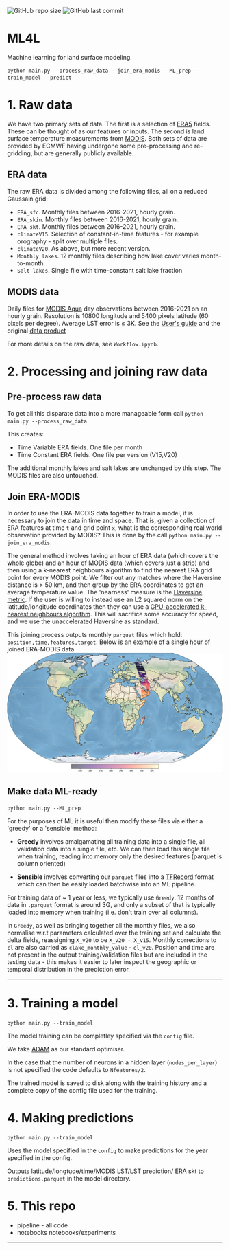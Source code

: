 ![GitHub repo size](https://img.shields.io/github/repo-size/tomkimpson/ML4L) ![GitHub last commit](https://img.shields.io/github/last-commit/tomkimpson/ML4L)
# ML4L

Machine learning for land surface modeling.


```
python main.py --process_raw_data --join_era_modis --ML_prep --train_model --predict
```



# 1. Raw data

We have two primary sets of data. The first is a selection of [ERA5](https://www.ecmwf.int/en/forecasts/datasets/reanalysis-datasets/era5) fields. These can be thought of as our features or inputs. The second is land surface temperature measurements from [MODIS](https://modis.gsfc.nasa.gov/about/). Both sets of data are provided by ECMWF having undergone some pre-processing and re-gridding, but are generally publicly available.   


## ERA data

The raw ERA data is divided among the following files, all on a reduced Gaussain grid:

* `ERA_sfc`.  Monthly files between 2016-2021, hourly grain.
* `ERA_skin`. Monthly files between 2016-2021, hourly grain.
* `ERA_skt`.  Monthly files between 2016-2021, hourly grain.
* `climateV15`. Selection of constant-in-time features - for example orography - split over multiple files.
* `climateV20`. As above, but more recent version.
* `Monthly lakes`. 12 monthly files describing how lake cover varies month-to-month.
* `Salt lakes`. Single file with time-constant salt lake fraction


## MODIS data

Daily files for [MODIS Aqua](https://aqua.nasa.gov/) day observations between 2016-2021 on an hourly grain. Resolution is 10800 longitude and 5400 pixels latitude (60 pixels per degree). Average LST error is $\le$ 3K. 
See the [User's guide](https://lpdaac.usgs.gov/documents/715/MOD11_User_Guide_V61.pdf) and the original [data product](https://developers.google.com/earth-engine/datasets/catalog/MODIS_006_MYD11A1)


For more details on the raw data, see `Workflow.ipynb`.


# 2. Processing and joining raw data

## Pre-process raw data

To get all this disparate data into a more manageable form call `python main.py --process_raw_data`

This creates:
* Time Variable ERA fields. One file per month
* Time Constant ERA fields. One file per version (V15,V20)

The additional monthly lakes and salt lakes are unchanged by this step. The MODIS files are also untouched.

## Join ERA-MODIS
In order to use the ERA-MODIS data together to train a model, it is necessary to join the data in time and space. That is, given a collection of ERA features at time `t` and grid point `x`, what is the corresponding real world observation provided by MODIS? This is done by the call `python main.py --join_era_modis`.

The general method involves taking an hour of ERA data (which covers the whole globe) and an hour of MODIS data (which covers just a strip) and then using a k-nearest neighbours algorithm to find the nearest ERA grid point for every MODIS point. We filter out any matches where the Haversine distance is > 50 km, and then group by the ERA coordinates to get an average temperature value. The 'nearness' measure is the [Haversine metric](https://en.wikipedia.org/wiki/Haversine_formula). If the user is willing to instead use an L2 squared norm on the latitude/longitude coordinates then they can use a [GPU-accelerated k-nearest neighbours algorithm](https://github.com/facebookresearch/faiss). This will sacrifice some accuracy for speed, and we use the unaccelerated Haversine as standard. 

This joining process outputs monthly `parquet` files which hold: `position,time,features,target`. Below is an example of a single hour of joined ERA-MODIS data.    
![example image](notebooks/media/example_joining_strip.png "Title")

## Make data ML-ready

`python main.py --ML_prep`

For the purposes of ML it is useful then modify these files via either a 'greedy' or a 'sensible' method:

* **Greedy** involves amalgamating all training data into a single file, all validation data into a single file, etc. We can then load this single file when training, reading into memory only the desired features (parquet is column oriented)

* **Sensible** involves converting our `parquet` files into a [TFRecord](https://www.tensorflow.org/tutorials/load_data/tfrecord) format which can then be easily loaded batchwise into an ML pipeline.

For training data of ~ 1 year or less, we typically use `Greedy`. 12 months of data in `.parquet` format is around 3G, and only a subset of that is typically loaded into memory when training (i.e. don't train over all columns). 

In `Greedy`, as well as bringing together all the monthly files, we also normalise w.r.t parameters calculated over the training set and calculate the delta fields, reassigning `X_v20` to be `X_v20 - X_v15`. Monthly corrections to `cl` are also carried as `clake_monthly_value` - `cl_v20`. Position and time are not present in the output training/validation files but are included in the testing data - this makes it easier to later inspect the geographic or temporal distribution in the prediction error.


---

# 3. Training a model

`python main.py --train_model`

The model training can be completley specified via the `config` file. 

We take [ADAM](https://arxiv.org/abs/1412.6980) as our standard optimiser. 

In the case that the number of neurons in a hidden layer (`nodes_per_layer`) is not specified the code defaults to `Nfeatures/2`.

The trained model is saved to disk along with the training history and a complete copy of the config file used for the training.


# 4. Making predictions

`python main.py --train_model`

Uses the model specified in the `config` to make predictions for the year specified in the config.

Outputs latitude/longtude/time/MODIS LST/LST prediction/ ERA skt to `predictions.parquet` in the model directory.


# 5. This repo

* pipeline - all code
* notebooks
    notebooks/experiments




---
